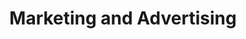 ---
title: Marketing and Advertising
description: Materials about traditional and Internet marketing, advertising and PR. Experts share successful and failed cases, advertising tools, instructions for b2c and b2b companies, as well as useful materials on how to build a personal or commercial brand, manage your reputation effectively and work with the media, opinion leaders and bloggers. You will also find regular reviews of consumer trends and market research.
---